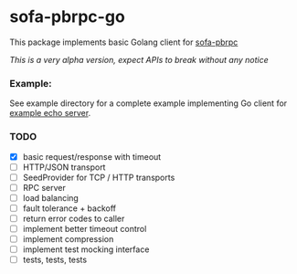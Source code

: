 # sofa-pbrpc-go

This package implements basic Golang client for [sofa-pbrpc](https://github.com/baidu/sofa-pbrpc)

*This is a very alpha version, expect APIs to break without any notice*

### Example:

See example directory for a complete example implementing Go client for [example echo server](https://github.com/baidu/sofa-pbrpc/tree/master/sample/echo).

### TODO

- [x] basic request/response with timeout
- [ ] HTTP/JSON transport
- [ ] SeedProvider for TCP / HTTP transports
- [ ] RPC server
- [ ] load balancing
- [ ] fault tolerance + backoff
- [ ] return error codes to caller
- [ ] implement better timeout control
- [ ] implement compression
- [ ] implement test mocking interface
- [ ] tests, tests, tests
